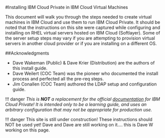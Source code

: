 #Installing IBM Cloud Private in IBM Cloud Virtual Machines

This document will walk you through the steps needed to create virtual machines in IBM Cloud and use them to run IBM Cloud Private. It should be noted that the instructions on this site were captured while configuring and installing on RHEL virtual servers hosted on IBM Cloud (Softlayer). Some of the server setup steps may vary if you are attempting to provision virtual servers in another cloud provider or if you are installing on a different OS. 

##Acknowledgments
- Dave Wakeman (Public) & Dave Krier (Distribution) are the authors of this install guide. 
- Dave Weilert (COC Team) was the pioneer who documented the install process and perfected all the pre-req steps.
- Jim Conallen (COC Team) authored the LDAP setup and configuration guide.  

!!! danger
    _This is **NOT** a replacement for the official [documentation](https://www.ibm.com/support/knowledgecenter/en/SSBS6K_3.1.1/kc_welcome_containers.html) for IBM Cloud Private!  It is intended only to be a learning guide, and uses an arbitrary configuration that may not be appropriate for production use._

!!! danger
    This site is still under construction!  These instructions should NOT be used yet!  Dave and Dave are still working on it....
    this is Dave W working on this page.